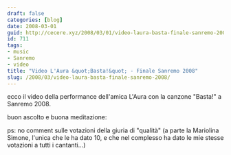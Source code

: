 ```yaml
---
draft: false
categories: [blog]
date: 2008-03-01
guid: http://cecere.xyz/2008/03/01/video-laura-basta-finale-sanremo-2008/
id: 711
tags:
- music
- Sanremo
- video
title: "Video L'Aura &quot;Basta!&quot; - Finale Sanremo 2008"
slug: /2008/03/video-laura-basta-finale-sanremo-2008/
---
```


ecco il video della performance dell'amica L'Aura con la canzone "Basta!" a Sanremo 2008.
  
buon ascolto e buona meditazione:

ps: no comment sulle votazioni della giuria di "qualità" (a parte la Mariolina Simone, l'unica che le ha dato 10, e che nel complesso ha dato le mie stesse votazioni a tutti i cantanti…)